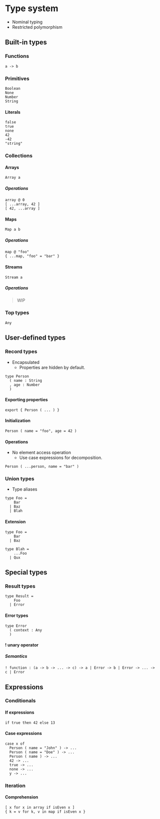 # Type system

- Nominal typing
- Restricted polymorphism

## Built-in types

### Functions

```
a -> b
```

### Primitives

```
Boolean
None
Number
String
```

#### Literals

```
false
true
none
42
-42
"string"
```

### Collections

#### Arrays

```
Array a
```

##### Operations

```
array @ 0
[ ...array, 42 ]
[ 42, ...array ]
```

#### Maps

```
Map a b
```

##### Operations

```
map @ "foo"
{ ...map, "foo" = "bar" }
```

#### Streams

```
Stream a
```

##### Operations

> WIP

### Top types

```
Any
```

## User-defined types

### Record types

- Encapsulated
  - Properties are hidden by default.

```
type Person
  ( name : String
  , age : Number
  )
```

#### Exporting properties

```
export { Person ( ... ) }
```

#### Initialization

```
Person ( name = "foo", age = 42 )
```

#### Operations

- No element access operation
  - Use case expressions for decomposition.

```
Person ( ...person, name = "bar" )
```

### Union types

- Type aliases

```
type Foo =
    Bar
  | Baz
  | Blah
```

#### Extension

```
type Foo =
    Bar
  | Baz

type Blah =
    ...Foo
  | Qux
```

## Special types

### Result types

```
type Result =
    Foo
  | Error
```

#### Error types

```
type Error
  ( context : Any
  )
```

#### ! unary operator

##### Semantics

```
! function : (a -> b -> ... -> c) -> a | Error -> b | Error -> ... -> c | Error
```

## Expressions

### Conditionals

#### If expressions

```
if true then 42 else 13
```

#### Case expressions

```
case x of
  Person ( name = "John" ) -> ...
  Person ( name = "Doe" ) -> ...
  Person ( name ) -> ...
  42 -> ...
  true -> ...
  none -> ...
  y -> ...
```

### Iteration

#### Comprehension

```
[ x for x in array if isEven x ]
{ k = v for k, v in map if isEven x }
```
